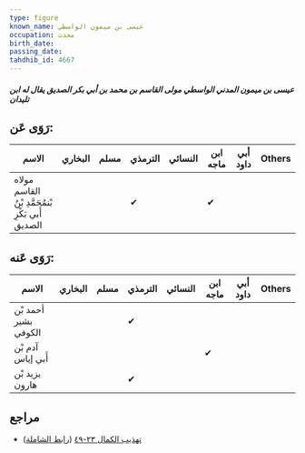 ```yaml
---
type: figure
known_name: عيسى بن ميمون الواسطي
occupation: محدث
birth_date:
passing_date:
tahdhib_id: 4667
---
```

##### عيسى بن ميمون المدني الواسطي مولى القاسم بن محمد بن أبي بكر الصديق يقال له ابن تليدان

## رَوَى عَن:
| الاسم                                             | البخاري | مسلم | الترمذي | النسائي | ابن ماجه | أبي داود | Others |
| ------------------------------------------------- | ------- | ---- | ------- | ------- | -------- | -------- | ------ |
| مولاه القاسم بْنمُحَمَّدِ بْنُ أَبي بَكْرِ الصديق |         |      | ✔       |         | ✔        |          |        |
## رَوَى عَنه:
| الاسم                | البخاري | مسلم | الترمذي | النسائي | ابن ماجه | أبي داود | Others |
| -------------------- | ------- | ---- | ------- | ------- | -------- | -------- | ------ |
| أحمد بْن بشير الكوفي |         |      | ✔       |         |          |          |        |
| آدم بْن أَبي إياس    |         |      |         |         | ✔        |          |        |
| يزيد بْن هارون       |         |      | ✔       |         |          |          |        |
## مراجع
- [تهذيب الكمال ٢٣-٤٩](obsidian://open?vault=Tahdhib-al-Kamal&file=Figures/٤٦٦٧-عيسى%20بن%20ميمون%20المدني%20الواسطي%20مولى%20القاسم%20بن%20محمد%20بن%20أبي%20بكر%20الصديق%20يقال%20له%20ابن%20تليدان) ([رابط الشاملة](https://shamela.ws/book/3722/11936))